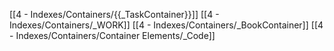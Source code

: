 [[4 - Indexes/Containers/{{_TaskContainer}}]]
[[4 - Indexes/Containers/_WORK]]
[[4 - Indexes/Containers/_BookContainer]]
[[4 - Indexes/Containers/Container Elements/_Code]]